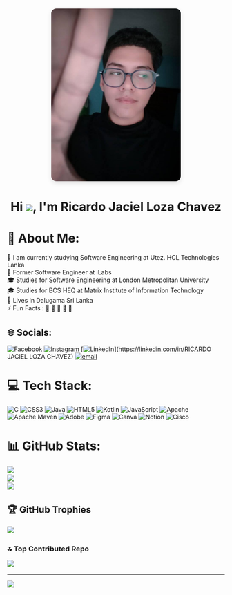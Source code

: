 <div align="center">
  <img src="./I_am.jpg" alt="I am Ricardo" width="300" style="border-radius:12px; box-shadow:0 4px 12px rgba(0,0,0,0.12);" />
</div>

<h1 align="center">
  Hi <img src="https://media.giphy.com/media/hvRJCLFzcasrR4ia7z/giphy.gif" width="35">, I'm Ricardo Jaciel Loza Chavez
</h1>

# 💫 About Me:
🏢 I am currently studying Software Engineering at Utez. HCL Technologies Lanka<br>🏢 Former Software Engineer at iLabs<br>🎓 Studies for Software Engineering at London Metropolitan University<br>🎓 Studies for BCS HEQ at Matrix Institute of Information Technology<br>🏡 Lives in Dalugama Sri Lanka<br>⚡ Fun Facts : 🍕 🏉 🏏 🎥 🚞


## 🌐 Socials:
[![Facebook](https://img.shields.io/badge/Facebook-%231877F2.svg?logo=Facebook&logoColor=white)](https://facebook.com/ricardo.chavez.615434) [![Instagram](https://img.shields.io/badge/Instagram-%23E4405F.svg?logo=Instagram&logoColor=white)](https://instagram.com/r_chavez73) [![LinkedIn](https://img.shields.io/badge/LinkedIn-%230077B5.svg?logo=linkedin&logoColor=white)](https://linkedin.com/in/RICARDO JACIEL LOZA CHAVEZ) [![email](https://img.shields.io/badge/Email-D14836?logo=gmail&logoColor=white)](mailto:20243ds179@utez.edu.mx) 

# 💻 Tech Stack:
![C](https://img.shields.io/badge/c-%2300599C.svg?style=for-the-badge&logo=c&logoColor=white) ![CSS3](https://img.shields.io/badge/css3-%231572B6.svg?style=for-the-badge&logo=css3&logoColor=white) ![Java](https://img.shields.io/badge/java-%23ED8B00.svg?style=for-the-badge&logo=openjdk&logoColor=white) ![HTML5](https://img.shields.io/badge/html5-%23E34F26.svg?style=for-the-badge&logo=html5&logoColor=white) ![Kotlin](https://img.shields.io/badge/kotlin-%237F52FF.svg?style=for-the-badge&logo=kotlin&logoColor=white) ![JavaScript](https://img.shields.io/badge/javascript-%23323330.svg?style=for-the-badge&logo=javascript&logoColor=%23F7DF1E) ![Apache](https://img.shields.io/badge/apache-%23D42029.svg?style=for-the-badge&logo=apache&logoColor=white) ![Apache Maven](https://img.shields.io/badge/Apache%20Maven-C71A36?style=for-the-badge&logo=Apache%20Maven&logoColor=white) ![Adobe](https://img.shields.io/badge/adobe-%23FF0000.svg?style=for-the-badge&logo=adobe&logoColor=white) ![Figma](https://img.shields.io/badge/figma-%23F24E1E.svg?style=for-the-badge&logo=figma&logoColor=white) ![Canva](https://img.shields.io/badge/Canva-%2300C4CC.svg?style=for-the-badge&logo=Canva&logoColor=white) ![Notion](https://img.shields.io/badge/Notion-%23000000.svg?style=for-the-badge&logo=notion&logoColor=white) ![Cisco](https://img.shields.io/badge/cisco-%23049fd9.svg?style=for-the-badge&logo=cisco&logoColor=black)
# 📊 GitHub Stats:
![](https://github-readme-stats.vercel.app/api?username=RicardoJLC&theme=radical&hide_border=false&include_all_commits=false&count_private=false)<br/>
![](https://nirzak-streak-stats.vercel.app/?user=RicardoJLC&theme=radical&hide_border=false)<br/>
![](https://github-readme-stats.vercel.app/api/top-langs/?username=RicardoJLC&theme=radical&hide_border=false&include_all_commits=false&count_private=false&layout=compact)

## 🏆 GitHub Trophies
![](https://github-profile-trophy.vercel.app/?username=RicardoJLC&theme=radical&no-frame=false&no-bg=true&margin-w=4)

### 🔝 Top Contributed Repo
![](https://github-contributor-stats.vercel.app/api?username=RicardoJLC&limit=5&theme=dark&combine_all_yearly_contributions=true)

---
[![](https://visitcount.itsvg.in/api?id=RicardoJLC&icon=0&color=0)](https://visitcount.itsvg.in)

<!-- Proudly created with GPRM ( https://gprm.itsvg.in ) -->


